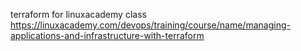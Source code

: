 terraform for linuxacademy class
https://linuxacademy.com/devops/training/course/name/managing-applications-and-infrastructure-with-terraform
